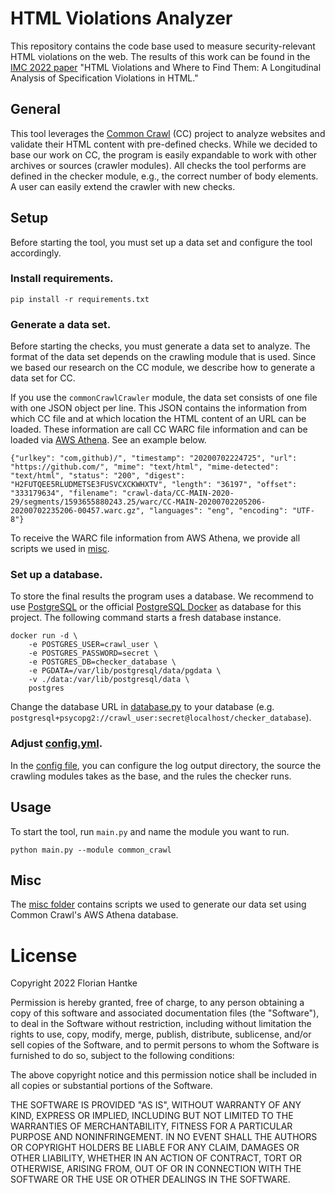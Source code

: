 # HTML Violations Analyzer

This repository contains the code base used to measure security-relevant HTML violations on the web.
The results of this work can be found in the [IMC 2022 paper](https://swag.cispa.saarland/papers/hantke2022violations.pdf) "HTML Violations and Where to Find Them: A Longitudinal Analysis of Specification Violations in HTML."

## General

This tool leverages the [Common Crawl](https://commoncrawl.org/) (CC) project to analyze websites and validate their HTML content with pre-defined checks.
While we decided to base our work on CC, the program is easily expandable to work with other archives or sources (crawler modules).
All checks the tool performs are defined in the checker module, e.g., the correct number of body elements.
A user can easily extend the crawler with new checks.

## Setup

Before starting the tool, you must set up a data set and configure the tool accordingly.

### Install requirements.

```
pip install -r requirements.txt
```

### Generate a data set.

Before starting the checks, you must generate a data set to analyze. The format of the data set depends on the crawling module that is used. Since we based our research on the CC module, we describe how to generate a data set for CC.

If you use the `commonCrawlCrawler` module, the data set consists of one file with one JSON object per line. This JSON contains the information from which CC file and at which location the HTML content of an URL can be loaded. These information are call CC WARC file information and can be loaded via [AWS Athena](https://commoncrawl.org/2018/03/index-to-warc-files-and-urls-in-columnar-format/). See an example below.

```
{"urlkey": "com,github)/", "timestamp": "20200702224725", "url": "https://github.com/", "mime": "text/html", "mime-detected": "text/html", "status": "200", "digest": "H2FUTQEE5RLUDMETSE3FUSVCXCKWHXTV", "length": "36197", "offset": "333179634", "filename": "crawl-data/CC-MAIN-2020-29/segments/1593655880243.25/warc/CC-MAIN-20200702205206-20200702235206-00457.warc.gz", "languages": "eng", "encoding": "UTF-8"}
```

To receive the WARC file information from AWS Athena, we provide all scripts we used in [misc](misc).

### Set up a database.

To store the final results the program uses a database. We recommend to use [PostgreSQL](https://www.postgresql.org/) or the official [PostgreSQL Docker](https://hub.docker.com/_/postgres/) as database for this project. The following command starts a fresh database instance.

```
docker run -d \
	-e POSTGRES_USER=crawl_user \
	-e POSTGRES_PASSWORD=secret \
	-e POSTGRES_DB=checker_database \
	-e PGDATA=/var/lib/postgresql/data/pgdata \
	-v ./data:/var/lib/postgresql/data \
	postgres
```

Change the database URL in [database.py](database.py) to your database (e.g. `postgresql+psycopg2://crawl_user:secret@localhost/checker_database`).

### Adjust [config.yml](config.yml).

In the [config file](config.yml), you can configure the log output directory, the source the crawling modules takes as the base, and the rules the checker runs.

## Usage

To start the tool, run `main.py` and name the module you want to run.
```
python main.py --module common_crawl
```

## Misc

The [misc folder](misc) contains scripts we used to generate our data set using Common Crawl's AWS Athena database.


# License

Copyright 2022 Florian Hantke

Permission is hereby granted, free of charge, to any person obtaining a copy of this software and associated documentation files (the "Software"), to deal in the Software without restriction, including without limitation the rights to use, copy, modify, merge, publish, distribute, sublicense, and/or sell copies of the Software, and to permit persons to whom the Software is furnished to do so, subject to the following conditions:

The above copyright notice and this permission notice shall be included in all copies or substantial portions of the Software.

THE SOFTWARE IS PROVIDED "AS IS", WITHOUT WARRANTY OF ANY KIND, EXPRESS OR IMPLIED, INCLUDING BUT NOT LIMITED TO THE WARRANTIES OF MERCHANTABILITY, FITNESS FOR A PARTICULAR PURPOSE AND NONINFRINGEMENT. IN NO EVENT SHALL THE AUTHORS OR COPYRIGHT HOLDERS BE LIABLE FOR ANY CLAIM, DAMAGES OR OTHER LIABILITY, WHETHER IN AN ACTION OF CONTRACT, TORT OR OTHERWISE, ARISING FROM, OUT OF OR IN CONNECTION WITH THE SOFTWARE OR THE USE OR OTHER DEALINGS IN THE SOFTWARE.

